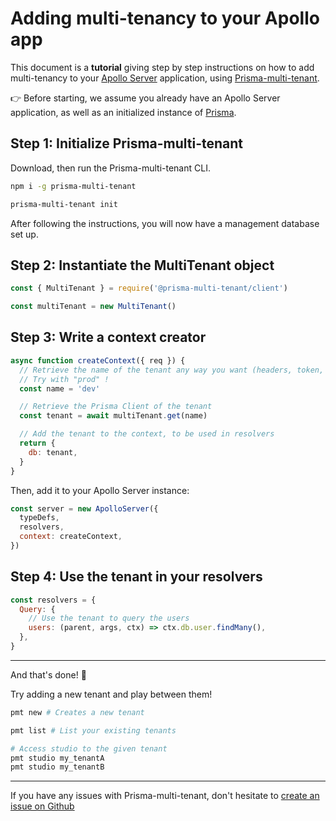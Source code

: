 # Adding multi-tenancy to your Apollo app

This document is a **tutorial** giving step by step instructions on how to add multi-tenancy to your [Apollo Server](https://www.apollographql.com/docs/apollo-server/) application, using [Prisma-multi-tenant](https://github.com/Errorname/prisma-multi-tenant).

👉 Before starting, we assume you already have an Apollo Server application, as well as an initialized instance of [Prisma](https://www.prisma.io/).

## Step 1: Initialize Prisma-multi-tenant

Download, then run the Prisma-multi-tenant CLI.

```sh
npm i -g prisma-multi-tenant

prisma-multi-tenant init
```

After following the instructions, you will now have a management database set up.

## Step 2: Instantiate the MultiTenant object

```js
const { MultiTenant } = require('@prisma-multi-tenant/client')

const multiTenant = new MultiTenant()
```

## Step 3: Write a context creator

```js
async function createContext({ req }) {
  // Retrieve the name of the tenant any way you want (headers, token, ...)
  // Try with "prod" !
  const name = 'dev'

  // Retrieve the Prisma Client of the tenant
  const tenant = await multiTenant.get(name)

  // Add the tenant to the context, to be used in resolvers
  return {
    db: tenant,
  }
}
```

Then, add it to your Apollo Server instance:

```js
const server = new ApolloServer({
  typeDefs,
  resolvers,
  context: createContext,
})
```

## Step 4: Use the tenant in your resolvers

```js
const resolvers = {
  Query: {
    // Use the tenant to query the users
    users: (parent, args, ctx) => ctx.db.user.findMany(),
  },
}
```

---

And that's done! 🎉

Try adding a new tenant and play between them!

```sh
pmt new # Creates a new tenant

pmt list # List your existing tenants

# Access studio to the given tenant
pmt studio my_tenantA
pmt studio my_tenantB
```

---

If you have any issues with Prisma-multi-tenant, don't hesitate to [create an issue on Github](https://github.com/Errorname/prisma-multi-tenant/issues/new)
